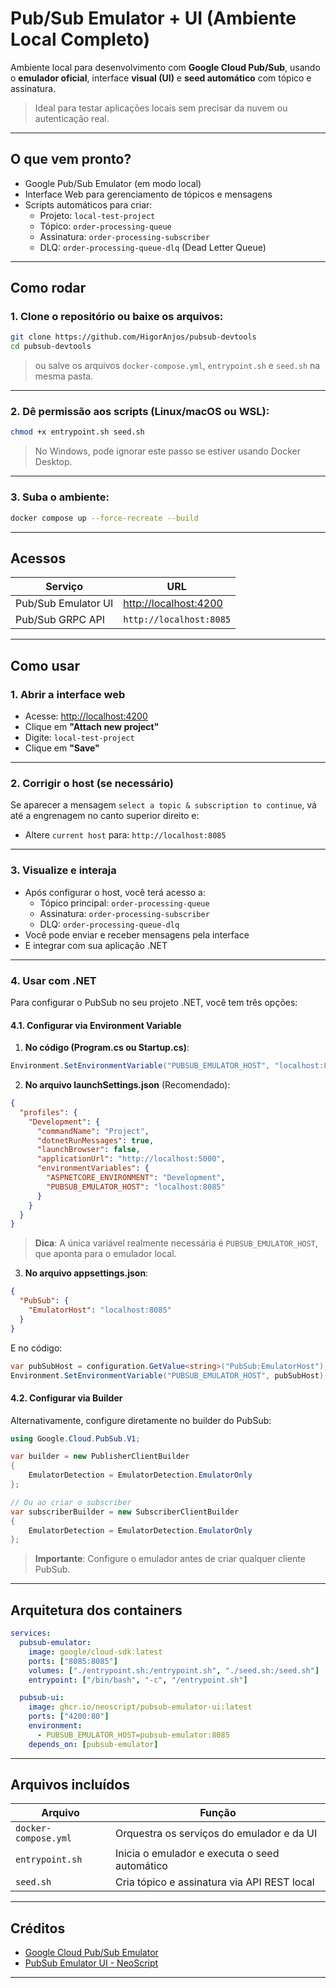 # Pub/Sub Emulator + UI (Ambiente Local Completo)

Ambiente local para desenvolvimento com **Google Cloud Pub/Sub**, usando o **emulador oficial**, interface **visual (UI)** e **seed automático** com tópico e assinatura.

> Ideal para testar aplicações locais sem precisar da nuvem ou autenticação real.

---

## O que vem pronto?

- Google Pub/Sub Emulator (em modo local)
- Interface Web para gerenciamento de tópicos e mensagens
- Scripts automáticos para criar:
  - Projeto: `local-test-project`
  - Tópico: `order-processing-queue`
  - Assinatura: `order-processing-subscriber`
  - DLQ: `order-processing-queue-dlq` (Dead Letter Queue)

---

## Como rodar

### 1. Clone o repositório ou baixe os arquivos:

```bash
git clone https://github.com/HigorAnjos/pubsub-devtools
cd pubsub-devtools
```

> ou salve os arquivos `docker-compose.yml`, `entrypoint.sh` e `seed.sh` na mesma pasta.

---

### 2. Dê permissão aos scripts (Linux/macOS ou WSL):

```bash
chmod +x entrypoint.sh seed.sh
```

> No Windows, pode ignorar este passo se estiver usando Docker Desktop.

---

### 3. Suba o ambiente:

```bash
docker compose up --force-recreate --build
```

---

## Acessos

| Serviço                  | URL                         |
|--------------------------|-----------------------------|
| Pub/Sub Emulator UI  | [http://localhost:4200](http://localhost:4200) |
| Pub/Sub GRPC API     | `http://localhost:8085` |

---

## Como usar

### 1. Abrir a interface web

- Acesse: [http://localhost:4200](http://localhost:4200)
- Clique em **"Attach new project"**
- Digite: `local-test-project`
- Clique em **"Save"**

---

### 2. Corrigir o host (se necessário)

Se aparecer a mensagem `select a topic & subscription to continue`, vá até a engrenagem  no canto superior direito e:

- Altere `current host` para: `http://localhost:8085`

---

### 3. Visualize e interaja

- Após configurar o host, você terá acesso a:
  - Tópico principal: `order-processing-queue`
  - Assinatura: `order-processing-subscriber`
  - DLQ: `order-processing-queue-dlq`
- Você pode enviar e receber mensagens pela interface
- E integrar com sua aplicação .NET

---

### 4. Usar com .NET

Para configurar o PubSub no seu projeto .NET, você tem três opções:

#### 4.1. Configurar via Environment Variable

1. **No código (Program.cs ou Startup.cs)**:
```csharp
Environment.SetEnvironmentVariable("PUBSUB_EMULATOR_HOST", "localhost:8085");
```

2. **No arquivo launchSettings.json** (Recomendado):
```json
{
  "profiles": {
    "Development": {
      "commandName": "Project",
      "dotnetRunMessages": true,
      "launchBrowser": false,
      "applicationUrl": "http://localhost:5000",
      "environmentVariables": {
        "ASPNETCORE_ENVIRONMENT": "Development",
        "PUBSUB_EMULATOR_HOST": "localhost:8085"
      }
    }
  }
}
```

> **Dica**: A única variável realmente necessária é `PUBSUB_EMULATOR_HOST`, que aponta para o emulador local.

3. **No arquivo appsettings.json**:
```json
{
  "PubSub": {
    "EmulatorHost": "localhost:8085"
  }
}
```

E no código:
```csharp
var pubSubHost = configuration.GetValue<string>("PubSub:EmulatorHost");
Environment.SetEnvironmentVariable("PUBSUB_EMULATOR_HOST", pubSubHost);
```

#### 4.2. Configurar via Builder

Alternativamente, configure diretamente no builder do PubSub:

```csharp
using Google.Cloud.PubSub.V1;

var builder = new PublisherClientBuilder
{
    EmulatorDetection = EmulatorDetection.EmulatorOnly
};

// Ou ao criar o subscriber
var subscriberBuilder = new SubscriberClientBuilder
{
    EmulatorDetection = EmulatorDetection.EmulatorOnly
};
```

> **Importante**: Configure o emulador antes de criar qualquer cliente PubSub.

---

## Arquitetura dos containers

```yaml
services:
  pubsub-emulator:
    image: google/cloud-sdk:latest
    ports: ["8085:8085"]
    volumes: ["./entrypoint.sh:/entrypoint.sh", "./seed.sh:/seed.sh"]
    entrypoint: ["/bin/bash", "-c", "/entrypoint.sh"]

  pubsub-ui:
    image: ghcr.io/neoscript/pubsub-emulator-ui:latest
    ports: ["4200:80"]
    environment:
      - PUBSUB_EMULATOR_HOST=pubsub-emulator:8085
    depends_on: [pubsub-emulator]
```

---

## Arquivos incluídos

| Arquivo             | Função                                       |
|---------------------|----------------------------------------------|
| `docker-compose.yml`| Orquestra os serviços do emulador e da UI   |
| `entrypoint.sh`     | Inicia o emulador e executa o seed automático |
| `seed.sh`           | Cria tópico e assinatura via API REST local |

---

## Créditos

- [Google Cloud Pub/Sub Emulator](https://cloud.google.com/pubsub/docs/emulator)
- [PubSub Emulator UI - NeoScript](https://github.com/NeoScript/pubsub-ui)

---
